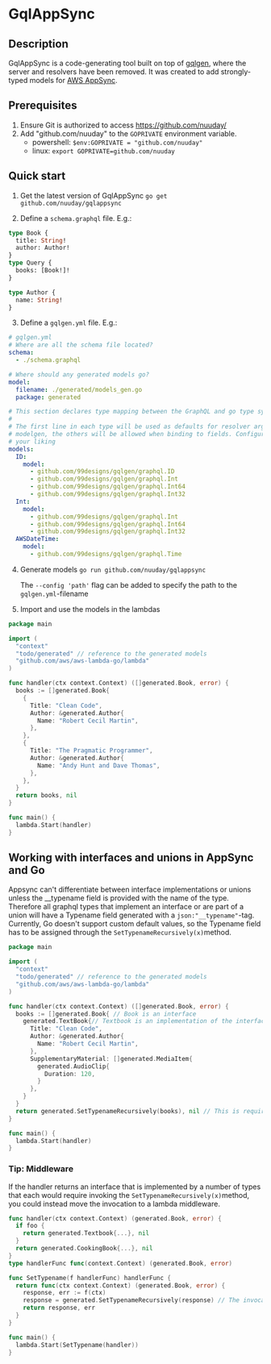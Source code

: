 # GqlAppSync

## Description

GqlAppSync is a code-generating tool built on top of [gqlgen](https://github.com/99designs/gqlgen), where the server and resolvers have been removed.
It was created to add strongly-typed models for [AWS AppSync](https://aws.amazon.com/appsync/).

## Prerequisites

1. Ensure Git is authorized to access https://github.com/nuuday/
2. Add "github.com/nuuday" to the `GOPRIVATE` environment variable.
   - powershell: `$env:GOPRIVATE = "github.com/nuuday"`
   - linux: `export GOPRIVATE=github.com/nuuday`

## Quick start

1. Get the latest version of GqlAppSync
   `go get github.com/nuuday/gqlappsync`

2. Define a `schema.graphql` file.
   E.g.:

```graphql
type Book {
  title: String!
  author: Author!
}
type Query {
  books: [Book!]!
}

type Author {
  name: String!
}
```

3. Define a `gqlgen.yml` file.
   E.g.:

```yaml
# gqlgen.yml
# Where are all the schema file located?
schema:
  - ./schema.graphql

# Where should any generated models go?
model:
  filename: ./generated/models_gen.go
  package: generated

# This section declares type mapping between the GraphQL and go type systems
#
# The first line in each type will be used as defaults for resolver arguments and
# modelgen, the others will be allowed when binding to fields. Configure them to
# your liking
models:
  ID:
    model:
      - github.com/99designs/gqlgen/graphql.ID
      - github.com/99designs/gqlgen/graphql.Int
      - github.com/99designs/gqlgen/graphql.Int64
      - github.com/99designs/gqlgen/graphql.Int32
  Int:
    model:
      - github.com/99designs/gqlgen/graphql.Int
      - github.com/99designs/gqlgen/graphql.Int64
      - github.com/99designs/gqlgen/graphql.Int32
  AWSDateTime:
    model:
      - github.com/99designs/gqlgen/graphql.Time
```

4. Generate models
   `go run github.com/nuuday/gqlappsync`
   
   The `--config 'path'` flag can be added to specify the path to the `gqlgen.yml`-filename

5. Import and use the models in the lambdas

```go
package main

import (
  "context"
  "todo/generated" // reference to the generated models
  "github.com/aws/aws-lambda-go/lambda"
)

func handler(ctx context.Context) ([]generated.Book, error) {
  books := []generated.Book{
    {
      Title: "Clean Code",
      Author: &generated.Author{
        Name: "Robert Cecil Martin",
      },
    },
    {
      Title: "The Pragmatic Programmer",
      Author: &generated.Author{
        Name: "Andy Hunt and Dave Thomas",
      },
    },
  }
  return books, nil
}

func main() {
  lambda.Start(handler)
}
```

## Working with interfaces and unions in AppSync and Go

Appsync can't differentiate between interface implementations or unions unless the __typename field is provided with the name of the type.
Therefore all graphql types that implement an interface or are part of a union will have a Typename field generated with a `json:"__typename"`-tag. Currently, Go doesn't support custom default values, so the Typename field has to be assigned through the `SetTypenameRecursively(x)`method.

```go
package main

import (
  "context"
  "todo/generated" // reference to the generated models
  "github.com/aws/aws-lambda-go/lambda"
)

func handler(ctx context.Context) ([]generated.Book, error) {
  books := []generated.Book{ // Book is an interface
    generated.TextBook{// Textbook is an implementation of the interface
      Title: "Clean Code",
      Author: &generated.Author{
        Name: "Robert Cecil Martin",
      },
      SupplementaryMaterial: []generated.MediaItem{
        generated.AudioClip{
          Duration: 120,
        }
      },
    }
  }
  return generated.SetTypenameRecursively(books), nil // This is required for Appsync to know which type is being returned.
}

func main() {
  lambda.Start(handler)
}
```

### Tip: Middleware

If the handler returns an interface that is implemented by a number of types that each would require invoking the `SetTypenameRecursively(x)`method, you could instead move the invocation to a lambda middleware.

```go
func handler(ctx context.Context) (generated.Book, error) {
  if foo {
    return generated.Textbook{...}, nil
  }
  return generated.CookingBook{...}, nil
}
type handlerFunc func(context.Context) (generated.Book, error)

func SetTypename(f handlerFunc) handlerFunc {
  return func(ctx context.Context) (generated.Book, error) {
    response, err := f(ctx)
    response = generated.SetTypenameRecursively(response) // The invocation
    return response, err
  }
}

func main() {
  lambda.Start(SetTypename(handler))
}
```
